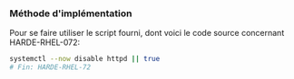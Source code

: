### Méthode d'implémentation
Pour se faire utiliser le script fourni, dont voici le code source concernant HARDE-RHEL-072:
```bash
systemctl --now disable httpd || true
# Fin: HARDE-RHEL-72
```
